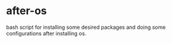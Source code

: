 # after-os

bash script for installing some desired packages and doing some configurations after installing os.
